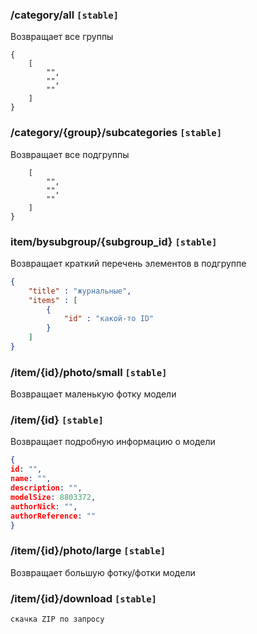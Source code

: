 ### /category/all `[stable]`
Возвращает все группы
``` 
{
    [
        "",
        "",
        ""
    ]
}
```

### /category/{group}/subcategories `[stable]`

Возвращает все подгруппы
```json{
    [
        "",
        "",
        ""
    ]
}
```

### item/bysubgroup/{subgroup_id} `[stable]`
Возвращает краткий перечень элементов в подгруппе
```json
{
    "title" : "журнальные",
    "items" : [
        {
            "id" : "какой-то ID"
        }
    ]
}
```

### /item/{id}/photo/small `[stable]`
Возвращает маленькую фотку модели

### /item/{id} `[stable]`
Возвращает подробную информацию о модели

``` json
{
id: "",
name: "",
description: "",
modelSize: 8803372,
authorNick: "",
authorReference: ""
}
```

### /item/{id}/photo/large `[stable]`
Возвращает большую фотку/фотки модели

### /item/{id}/download `[stable]`
```
скачка ZIP по запросу
```
